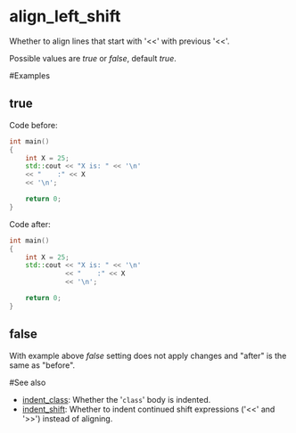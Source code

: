 # align_left_shift

Whether to align lines that start with '<<' with previous '<<'.

Possible values are _true_ or _false_, default _true_.

#Examples
## true
Code before:
```cpp
int main()
{
	int X = 25;
	std::cout << "X is: " << '\n'
	<< "    :" << X
	<< '\n';

	return 0;
}
```
Code after:
```cpp
int main()
{
	int X = 25;
	std::cout << "X is: " << '\n'
	          << "    :" << X
	          << '\n';

	return 0;
}
```

## false

With example above _false_ setting does not apply changes and "after" is the same as "before".

#See also
* [indent_class](indent_class.md): Whether the '`class`' body is indented.
* [indent_shift](indent_shift.md): Whether to indent continued shift expressions ('<<' and '>>') instead of aligning.
